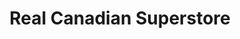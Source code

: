 ---
title: "Real Canadian Superstore"
url: /north-york/real-canadian-superstore-don-mills-road/
shop: Supermarkt
---